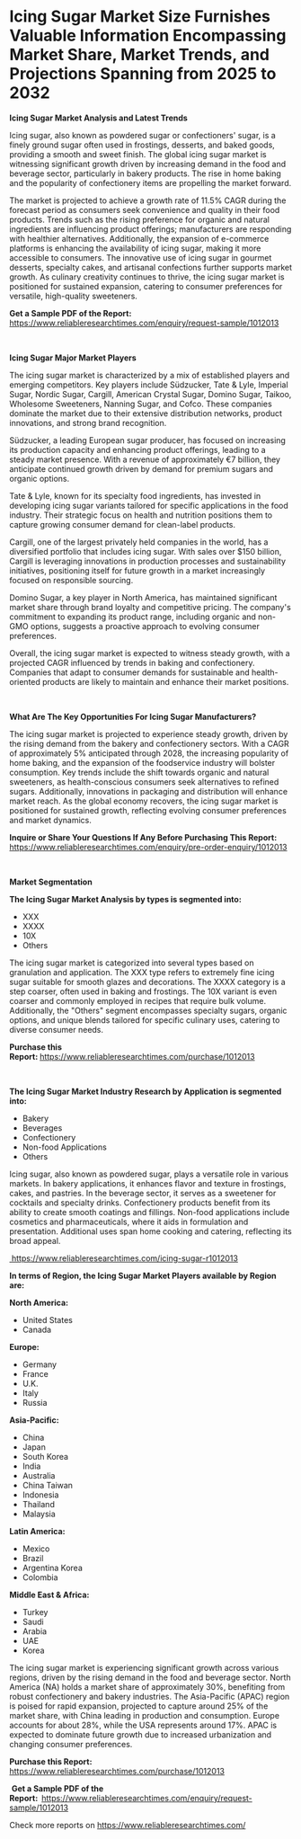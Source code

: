 <p><h1>Icing Sugar Market Size Furnishes Valuable Information Encompassing Market Share, Market Trends, and Projections Spanning from 2025 to 2032</h1></p><p><strong>Icing Sugar Market Analysis and Latest Trends</strong></p>
<p><p>Icing sugar, also known as powdered sugar or confectioners' sugar, is a finely ground sugar often used in frostings, desserts, and baked goods, providing a smooth and sweet finish. The global icing sugar market is witnessing significant growth driven by increasing demand in the food and beverage sector, particularly in bakery products. The rise in home baking and the popularity of confectionery items are propelling the market forward. </p><p>The market is projected to achieve a growth rate of 11.5% CAGR during the forecast period as consumers seek convenience and quality in their food products. Trends such as the rising preference for organic and natural ingredients are influencing product offerings; manufacturers are responding with healthier alternatives. Additionally, the expansion of e-commerce platforms is enhancing the availability of icing sugar, making it more accessible to consumers. The innovative use of icing sugar in gourmet desserts, specialty cakes, and artisanal confections further supports market growth. As culinary creativity continues to thrive, the icing sugar market is positioned for sustained expansion, catering to consumer preferences for versatile, high-quality sweeteners.</p></p>
<p><strong>Get a Sample PDF of the Report:&nbsp;</strong> <a href="https://www.reliableresearchtimes.com/enquiry/request-sample/1012013?utm_campaign=3284&utm_medium=2&utm_source=Github&utm_content=ia&utm_term=06032025&utm_id=icing-sugar">https://www.reliableresearchtimes.com/enquiry/request-sample/1012013</a></p>
<p>&nbsp;</p>
<p><strong>Icing Sugar Major Market Players</strong></p>
<p><p>The icing sugar market is characterized by a mix of established players and emerging competitors. Key players include Südzucker, Tate & Lyle, Imperial Sugar, Nordic Sugar, Cargill, American Crystal Sugar, Domino Sugar, Taikoo, Wholesome Sweeteners, Nanning Sugar, and Cofco. These companies dominate the market due to their extensive distribution networks, product innovations, and strong brand recognition.</p><p>Südzucker, a leading European sugar producer, has focused on increasing its production capacity and enhancing product offerings, leading to a steady market presence. With a revenue of approximately €7 billion, they anticipate continued growth driven by demand for premium sugars and organic options.</p><p>Tate & Lyle, known for its specialty food ingredients, has invested in developing icing sugar variants tailored for specific applications in the food industry. Their strategic focus on health and nutrition positions them to capture growing consumer demand for clean-label products.</p><p>Cargill, one of the largest privately held companies in the world, has a diversified portfolio that includes icing sugar. With sales over $150 billion, Cargill is leveraging innovations in production processes and sustainability initiatives, positioning itself for future growth in a market increasingly focused on responsible sourcing.</p><p>Domino Sugar, a key player in North America, has maintained significant market share through brand loyalty and competitive pricing. The company's commitment to expanding its product range, including organic and non-GMO options, suggests a proactive approach to evolving consumer preferences.</p><p>Overall, the icing sugar market is expected to witness steady growth, with a projected CAGR influenced by trends in baking and confectionery. Companies that adapt to consumer demands for sustainable and health-oriented products are likely to maintain and enhance their market positions.</p></p>
<p>&nbsp;</p>
<p><strong>What Are The Key Opportunities For Icing Sugar Manufacturers?</strong></p>
<p><p>The icing sugar market is projected to experience steady growth, driven by the rising demand from the bakery and confectionery sectors. With a CAGR of approximately 5% anticipated through 2028, the increasing popularity of home baking, and the expansion of the foodservice industry will bolster consumption. Key trends include the shift towards organic and natural sweeteners, as health-conscious consumers seek alternatives to refined sugars. Additionally, innovations in packaging and distribution will enhance market reach. As the global economy recovers, the icing sugar market is positioned for sustained growth, reflecting evolving consumer preferences and market dynamics.</p></p>
<p><strong>Inquire or Share Your Questions If Any Before Purchasing This Report:</strong> <a href="https://www.reliableresearchtimes.com/enquiry/pre-order-enquiry/1012013?utm_campaign=3284&utm_medium=2&utm_source=Github&utm_content=ia&utm_term=06032025&utm_id=icing-sugar">https://www.reliableresearchtimes.com/enquiry/pre-order-enquiry/1012013</a></p>
<p>&nbsp;</p>
<p><strong>Market Segmentation</strong></p>
<p><strong>The Icing Sugar Market Analysis by types is segmented into:</strong></p>
<p><ul><li>XXX</li><li>XXXX</li><li>10X</li><li>Others</li></ul></p>
<p><p>The icing sugar market is categorized into several types based on granulation and application. The XXX type refers to extremely fine icing sugar suitable for smooth glazes and decorations. The XXXX category is a step coarser, often used in baking and frostings. The 10X variant is even coarser and commonly employed in recipes that require bulk volume. Additionally, the "Others" segment encompasses specialty sugars, organic options, and unique blends tailored for specific culinary uses, catering to diverse consumer needs.</p></p>
<p><strong>Purchase this Report:&nbsp;</strong><a href="https://www.reliableresearchtimes.com/purchase/1012013?utm_campaign=3284&utm_medium=2&utm_source=Github&utm_content=ia&utm_term=06032025&utm_id=icing-sugar">https://www.reliableresearchtimes.com/purchase/1012013</a></p>
<p>&nbsp;</p>
<p><strong>The Icing Sugar Market Industry Research by Application is segmented into:</strong></p>
<p><ul><li>Bakery</li><li>Beverages</li><li>Confectionery</li><li>Non-food Applications</li><li>Others</li></ul></p>
<p><p>Icing sugar, also known as powdered sugar, plays a versatile role in various markets. In bakery applications, it enhances flavor and texture in frostings, cakes, and pastries. In the beverage sector, it serves as a sweetener for cocktails and specialty drinks. Confectionery products benefit from its ability to create smooth coatings and fillings. Non-food applications include cosmetics and pharmaceuticals, where it aids in formulation and presentation. Additional uses span home cooking and catering, reflecting its broad appeal.</p></p>
<p><a href="https://www.reliableresearchtimes.com/icing-sugar-r1012013?utm_campaign=3284&utm_medium=2&utm_source=Github&utm_content=ia&utm_term=06032025&utm_id=icing-sugar">&nbsp;https://www.reliableresearchtimes.com/icing-sugar-r1012013</a></p>
<p><strong>In terms of Region, the Icing Sugar Market Players available by Region are:</strong></p>
<p>
    <p> <strong> North America: </strong>
        <ul>
            <li>United States</li>
            <li>Canada</li>
        </ul>
        </p> 
    <p> <strong> Europe: </strong>
        <ul>
            <li>Germany</li>
            <li>France</li>
            <li>U.K.</li>
            <li>Italy</li>
            <li>Russia</li>
        </ul>
        </p> 
    <p> <strong> Asia-Pacific: </strong>
        <ul>
            <li>China</li>
            <li>Japan</li>
            <li>South Korea</li>
            <li>India</li>
            <li>Australia</li>
            <li>China Taiwan</li>
            <li>Indonesia</li>
            <li>Thailand</li>
            <li>Malaysia</li>
        </ul>
        </p> 
    <p> <strong> Latin America: </strong>
        <ul>
            <li>Mexico</li>
            <li>Brazil</li>
            <li>Argentina Korea</li>
            <li>Colombia</li>
        </ul>
        </p> 
    <p> <strong> Middle East & Africa: </strong>
        <ul>
            <li>Turkey</li>
            <li>Saudi</li>
            <li>Arabia</li>
            <li>UAE</li>
            <li>Korea</li>
        </ul>
    </p>
    </p>
<p><p>The icing sugar market is experiencing significant growth across various regions, driven by the rising demand in the food and beverage sector. North America (NA) holds a market share of approximately 30%, benefiting from robust confectionery and bakery industries. The Asia-Pacific (APAC) region is poised for rapid expansion, projected to capture around 25% of the market share, with China leading in production and consumption. Europe accounts for about 28%, while the USA represents around 17%. APAC is expected to dominate future growth due to increased urbanization and changing consumer preferences.</p></p>
<p><strong>Purchase this Report: </strong><a href="https://www.reliableresearchtimes.com/purchase/1012013?utm_campaign=3284&utm_medium=2&utm_source=Github&utm_content=ia&utm_term=06032025&utm_id=icing-sugar">https://www.reliableresearchtimes.com/purchase/1012013</a></p>
<p>&nbsp;<strong>Get a Sample PDF of the Report:&nbsp;&nbsp;</strong><a href="https://www.reliableresearchtimes.com/enquiry/request-sample/1012013?utm_campaign=3284&utm_medium=2&utm_source=Github&utm_content=ia&utm_term=06032025&utm_id=icing-sugar">https://www.reliableresearchtimes.com/enquiry/request-sample/1012013</a></p>
<p><strong></strong></p>
<p>Check more reports on <a href="https://www.reliableresearchtimes.com/?utm_campaign=3284&utm_medium=2&utm_source=Github&utm_content=ia&utm_term=06032025&utm_id=icing-sugar">https://www.reliableresearchtimes.com/</a></p>